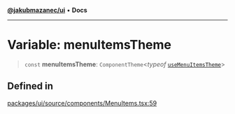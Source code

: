 [**@jakubmazanec/ui**](../README.md) • **Docs**

---

# Variable: menuItemsTheme

> `const` **menuItemsTheme**: `ComponentTheme`\<_typeof_
> [`useMenuItemsTheme`](../functions/useMenuItemsTheme.md)\>

## Defined in

[packages/ui/source/components/MenuItems.tsx:59](https://github.com/jakubmazanec/tools/blob/6ed2cc9bf798455a62cfc34def34fef748169fa2/packages/ui/source/components/MenuItems.tsx#L59)
